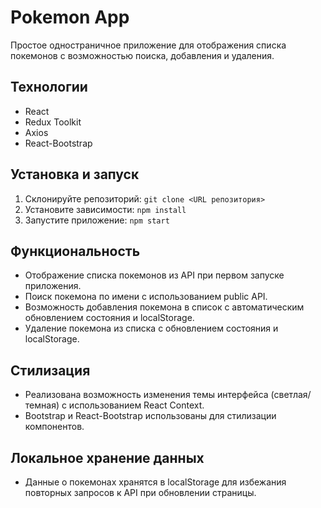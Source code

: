 # Pokemon App

Простое одностраничное приложение для отображения списка покемонов с возможностью поиска, добавления и удаления.

## Технологии

- React
- Redux Toolkit
- Axios
- React-Bootstrap

## Установка и запуск

1. Склонируйте репозиторий: `git clone <URL репозитория>`
2. Установите зависимости: `npm install`
3. Запустите приложение: `npm start`

## Функциональность

- Отображение списка покемонов из API при первом запуске приложения.
- Поиск покемона по имени с использованием public API.
- Возможность добавления покемона в список с автоматическим обновлением состояния и localStorage.
- Удаление покемона из списка с обновлением состояния и localStorage.

## Стилизация

- Реализована возможность изменения темы интерфейса (светлая/темная) с использованием React Context.
- Bootstrap и React-Bootstrap использованы для стилизации компонентов.

## Локальное хранение данных

- Данные о покемонах хранятся в localStorage для избежания повторных запросов к API при обновлении страницы.
